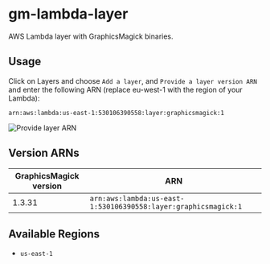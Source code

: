 # gm-lambda-layer

AWS Lambda layer with GraphicsMagick binaries.

## Usage

Click on Layers and choose `Add a layer`, and `Provide a layer version ARN` and enter the following ARN (replace eu-west-1 with the region of your Lambda):

```
arn:aws:lambda:us-east-1:530106390558:layer:graphicsmagick:1
```

![Provide layer ARN](img/usage.png "Provide layer ARN screenshot")

## Version ARNs

| GraphicsMagick version | ARN |
| --- | --- |
| 1.3.31 | `arn:aws:lambda:us-east-1:530106390558:layer:graphicsmagick:1` |

## Available Regions

- `us-east-1`

